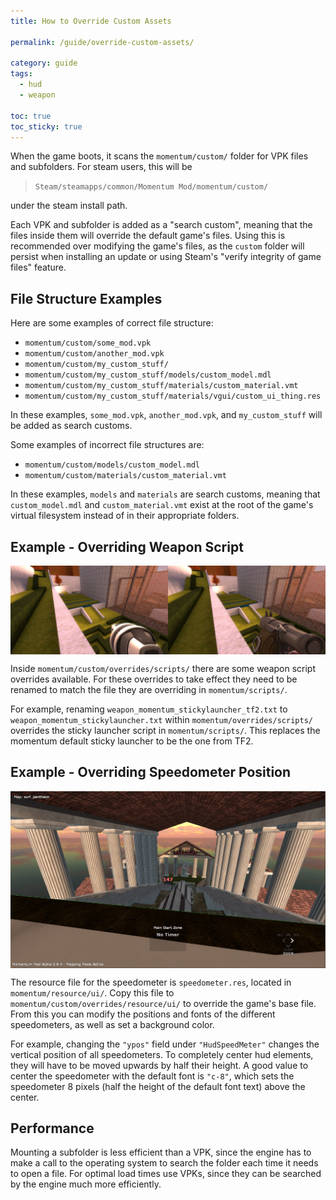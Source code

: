 ```yaml
---
title: How to Override Custom Assets

permalink: /guide/override-custom-assets/

category: guide
tags:
  - hud
  - weapon

toc: true
toc_sticky: true
---
```


When the game boots, it scans the `momentum/custom/` folder for VPK files and subfolders.
For steam users, this will be 

> `Steam/steamapps/common/Momentum Mod/momentum/custom/` 

under the steam install path.

Each VPK and subfolder is added as a "search custom", meaning that the files inside them will override the default game's files.
Using this is recommended over modifying the game's files, as the `custom` folder will persist when installing an update or using Steam's "verify integrity of game files" feature.

## File Structure Examples
Here are some examples of correct file structure:
- `momentum/custom/some_mod.vpk` 
- `momentum/custom/another_mod.vpk` 
- `momentum/custom/my_custom_stuff/`
- `momentum/custom/my_custom_stuff/models/custom_model.mdl`
- `momentum/custom/my_custom_stuff/materials/custom_material.vmt`
- `momentum/custom/my_custom_stuff/materials/vgui/custom_ui_thing.res`

In these examples, `some_mod.vpk`, `another_mod.vpk`, and `my_custom_stuff` will be added as search customs.

Some examples of incorrect file structures are: 
- `momentum/custom/models/custom_model.mdl`
- `momentum/custom/materials/custom_material.vmt`

In these examples, `models` and `materials` are search customs, meaning that `custom_model.mdl` and `custom_material.vmt` exist at the root of the game's virtual filesystem instead of in their appropriate folders.

## Example - Overriding Weapon Script
<img src="/assets/images/override-custom-assets_guide/weapon_compare.jpg" alt="Weapon Model Comparison" style="display: block; margin: auto;">

Inside `momentum/custom/overrides/scripts/` there are some weapon script overrides available.
For these overrides to take effect they need to be renamed to match the file they are overriding in `momentum/scripts/`.

For example, renaming `weapon_momentum_stickylauncher_tf2.txt` to `weapon_momentum_stickylauncher.txt` within `momentum/overrides/scripts/` overrides the sticky launcher script in `momentum/scripts/`. This replaces the momentum default sticky launcher to be the one from TF2.

## Example - Overriding Speedometer Position
<img src="/assets/images/override-custom-assets_guide/centered_speedo.jpg" alt="Centered Speedometer" style="display: block; margin: auto;">

The resource file for the speedometer is `speedometer.res`, located in `momentum/resource/ui/`.
Copy this file to `momentum/custom/overrides/resource/ui/` to override the game's base file.
From this you can modify the positions and fonts of the different speedometers, as well as set a background color.

For example, changing the `"ypos"` field under `"HudSpeedMeter"` changes the vertical position of all speedometers.
To completely center hud elements, they will have to be moved upwards by half their height. 
A good value to center the speedometer with the default font is `"c-8"`, which sets the speedometer 8 pixels (half the height of the default font text) above the center.

## Performance
Mounting a subfolder is less efficient than a VPK, since the engine has to make a call to the operating system to search the folder each time it needs to open a file.
For optimal load times use VPKs, since they can be searched by the engine much more efficiently.

